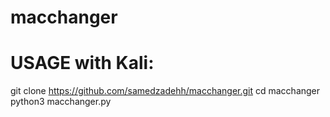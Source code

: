 # macchanger
# USAGE with Kali:
git clone https://github.com/samedzadehh/macchanger.git
cd macchanger
python3 macchanger.py
